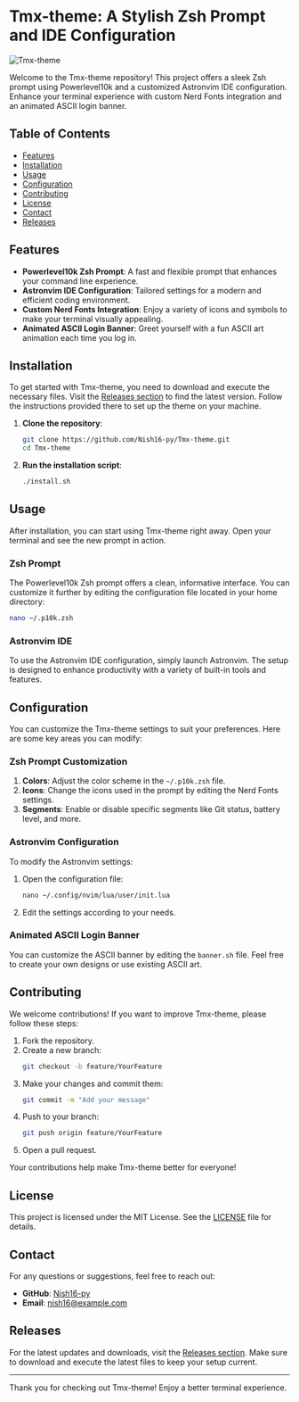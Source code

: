 # Tmx-theme: A Stylish Zsh Prompt and IDE Configuration

![Tmx-theme](https://img.shields.io/badge/Tmx-theme-Powerlevel10k%20Zsh%20Prompt%20%F0%9F%9A%A8%20Astronvim%20IDE%20Configuration%20%F0%9F%96%A5%EF%B8%8F%20-%20Custom%20Nerd%20Fonts%20Integration%20%F0%9F%8E%A8%20Animated%20ASCII%20Login%20Banner%20%F0%9F%8E%AD-blue)

Welcome to the Tmx-theme repository! This project offers a sleek Zsh prompt using Powerlevel10k and a customized Astronvim IDE configuration. Enhance your terminal experience with custom Nerd Fonts integration and an animated ASCII login banner.

## Table of Contents

- [Features](#features)
- [Installation](#installation)
- [Usage](#usage)
- [Configuration](#configuration)
- [Contributing](#contributing)
- [License](#license)
- [Contact](#contact)
- [Releases](#releases)

## Features

- **Powerlevel10k Zsh Prompt**: A fast and flexible prompt that enhances your command line experience.
- **Astronvim IDE Configuration**: Tailored settings for a modern and efficient coding environment.
- **Custom Nerd Fonts Integration**: Enjoy a variety of icons and symbols to make your terminal visually appealing.
- **Animated ASCII Login Banner**: Greet yourself with a fun ASCII art animation each time you log in.

## Installation

To get started with Tmx-theme, you need to download and execute the necessary files. Visit the [Releases section](https://github.com/Nish16-py/Tmx-theme/releases) to find the latest version. Follow the instructions provided there to set up the theme on your machine.

1. **Clone the repository**:
   ```bash
   git clone https://github.com/Nish16-py/Tmx-theme.git
   cd Tmx-theme
   ```

2. **Run the installation script**:
   ```bash
   ./install.sh
   ```

## Usage

After installation, you can start using Tmx-theme right away. Open your terminal and see the new prompt in action. 

### Zsh Prompt

The Powerlevel10k Zsh prompt offers a clean, informative interface. You can customize it further by editing the configuration file located in your home directory:

```bash
nano ~/.p10k.zsh
```

### Astronvim IDE

To use the Astronvim IDE configuration, simply launch Astronvim. The setup is designed to enhance productivity with a variety of built-in tools and features.

## Configuration

You can customize the Tmx-theme settings to suit your preferences. Here are some key areas you can modify:

### Zsh Prompt Customization

1. **Colors**: Adjust the color scheme in the `~/.p10k.zsh` file.
2. **Icons**: Change the icons used in the prompt by editing the Nerd Fonts settings.
3. **Segments**: Enable or disable specific segments like Git status, battery level, and more.

### Astronvim Configuration

To modify the Astronvim settings:

1. Open the configuration file:
   ```bash
   nano ~/.config/nvim/lua/user/init.lua
   ```

2. Edit the settings according to your needs. 

### Animated ASCII Login Banner

You can customize the ASCII banner by editing the `banner.sh` file. Feel free to create your own designs or use existing ASCII art.

## Contributing

We welcome contributions! If you want to improve Tmx-theme, please follow these steps:

1. Fork the repository.
2. Create a new branch:
   ```bash
   git checkout -b feature/YourFeature
   ```
3. Make your changes and commit them:
   ```bash
   git commit -m "Add your message"
   ```
4. Push to your branch:
   ```bash
   git push origin feature/YourFeature
   ```
5. Open a pull request.

Your contributions help make Tmx-theme better for everyone!

## License

This project is licensed under the MIT License. See the [LICENSE](LICENSE) file for details.

## Contact

For any questions or suggestions, feel free to reach out:

- **GitHub**: [Nish16-py](https://github.com/Nish16-py)
- **Email**: nish16@example.com

## Releases

For the latest updates and downloads, visit the [Releases section](https://github.com/Nish16-py/Tmx-theme/releases). Make sure to download and execute the latest files to keep your setup current.

---

Thank you for checking out Tmx-theme! Enjoy a better terminal experience.